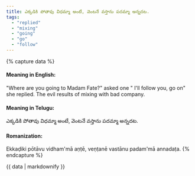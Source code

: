 ```yaml
---
title: ఎక్కడికి పోతావు విధమ్మా అంటే, వెంటనే వస్తాను పదమ్మా అన్నదట.
tags:
  - "replied"
  - "mixing"
  - "going"
  - "go"
  - "follow"
---
```


{% capture data %}
#### Meaning in English:
"Where are you going to Madam Fate?" asked one " I'll follow you, go on" she replied.
The evil results of mixing with bad company.

#### Meaning in Telugu:
ఎక్కడికి పోతావు విధమ్మా అంటే, వెంటనే వస్తాను పదమ్మా అన్నదట.

#### Romanization:
Ekkaḍiki pōtāvu vidham'mā aṇṭē, veṇṭanē vastānu padam'mā annadaṭa.
{% endcapture %}

{{ data | markdownify }}

